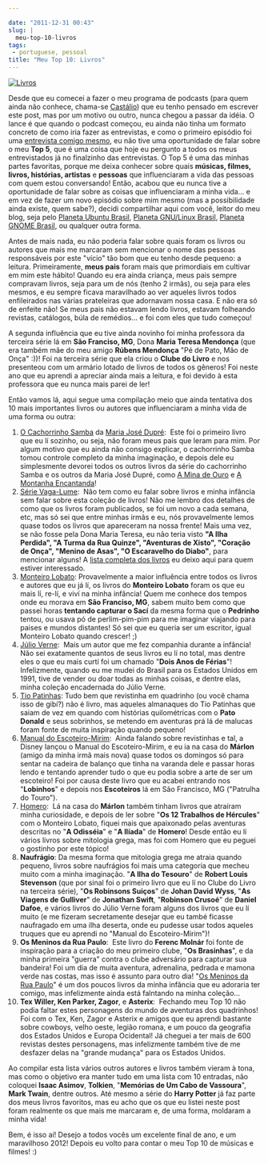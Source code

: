 ```yaml
---

date: "2011-12-31 00:43"
slug: |
  meu-top-10-livros
tags:
 - portuguese, pessoal
title: "Meu Top 10: Livros"
---
```


[![Livros](http://farm1.staticflickr.com/17/20539223_7bf5092918_m_d.jpg)](http://www.flickr.com/photos/paulwatson/20539223/)

Desde que eu comecei a fazer o meu programa de podcasts (para quem ainda
não conhece, chama-se [Castálio](http://www.castalio.info/about/)) que
eu tenho pensado em escrever este post, mas por um motivo ou outro,
nunca chegou a passar da idéia. O lance é que quando o podcast começou,
eu ainda não tinha um formato concreto de como iria fazer as
entrevistas, e como o primeiro episódio foi uma [entrevista comigo
mesmo](http://www.castalio.info/episodio-0-og-maciel/), eu não tive uma
oportunidade de falar sobre o meu **Top 5**, que é uma coisa que hoje eu
pergunto a todos os meus entrevistados já no finalzinho das entrevistas.
O Top 5 é uma das minhas partes favoritas, porque me deixa conhecer
sobre quais **músicas, filmes, livros, histórias, artistas** e
**pessoas** que influenciaram a vida das pessoas com quem estou
conversando! Então, acabou que eu nunca tive a oportunidade de falar
sobre as coisas que influenciaram a minha vida... e em vez de fazer um
novo episódio sobre mim mesmo (mas a possibilidade ainda existe, quem
sabe?), decidi compartilhar aqui com você, leitor do meu blog, seja pelo
[Planeta Ubuntu Brasil](http://planeta.ubuntu-br.org/), [Planeta
GNU/Linux Brasil](http://planeta.gnulinuxbrasil.org), [Planeta GNOME
Brasil](http://planeta.br.gnome.org/), ou qualquer outra forma.

Antes de mais nada, eu não poderia falar sobre quais foram os livros ou
autores que mais me marcaram sem mencionar o nome das pessoas
responsáveis por este "vício" tão bom que eu tenho desde pequeno: a
leitura. Primeiramente, **meus pais** foram mais que primordiais em
cultivar em mim este hábito! Quando eu era ainda criança, meus pais
sempre compravam livros, seja para um de nós (tenho 2 irmãs), ou seja
para eles mesmos, e eu sempre ficava maravilhado ao ver aqueles livros
todos enfileirados nas várias prateleiras que adornavam nossa casa. E
não era só de enfeite não! Se meus pais não estavam lendo livros,
estavam folheando revistas, catálogos, búla de remédios... e foi com
eles que tudo começou!

A segunda influência que eu tive ainda novinho foi minha professora da
terceira série lá em **São Franciso, MG**, Dona **Maria Teresa
Mendonça** (que era também mãe do meu amigo **Rúbens Mendonça** "Pé de
Pato, Mão de Onça" :))! Foi na terceira série que ela criou o **Clube do
Livro** e nos presenteou com um armário lotado de livros de todos os
gêneros! Foi neste ano que eu aprendi a apreciar ainda mais a leitura, e
foi devido à esta professora que eu nunca mais parei de ler!

Então vamos lá, aqui segue uma compilação meio que ainda tentativa dos
10 mais importantes livros ou autores que influenciaram a minha vida de
uma forma ou outra:

1.  [O Cachorrinho
    Samba](http://www.livrariasaraiva.com.br/produto/306681/o-cachorrinho-samba-colecao-cachorrinho-samba/)
    da [Maria José
    Dupré](http://pt.wikipedia.org/wiki/Maria_Jos%C3%A9_Dupr%C3%A9): 
    Este foi o primeiro livro que eu lí sozinho, ou seja, não foram meus
    pais que leram para mim. Por algum motivo que eu ainda não consigo
    explicar, o cachorrinho Samba tomou controle completo da minha
    imaginação, e depois dele eu simplesmente devorei todos os outros
    livros da série do cachorrinho Samba e os outros da Maria José
    Dupré, como [A Mina de
    Ouro](http://www.livrariasaraiva.com.br/produto/306678/a-mina-de-ouro-colecao-cachorrinho-samba/)
    e [A Montanha
    Encantanda](http://www.livrariasaraiva.com.br/produto/316496/a-montanha-encantada-col-cachorrinho-samba/)!
2.  [Série
    Vaga-Lume](http://pt.wikipedia.org/wiki/S%C3%A9rie_Vaga-Lume):  Não
    tem como eu falar sobre livros e minha infância sem falar sobre esta
    coleção de livros! Não me lembro dos detalhes de como que os livros
    foram publicados, se foi um novo a cada semana, etc, mas só sei que
    entre minhas irmãs e eu, nós provavelmente lemos quase todos os
    livros que apareceram na nossa frente! Mais uma vez, se não fosse
    pela Dona Maria Teresa, eu não teria visto **"A Ilha Perdida", "A
    Turma da Rua Quinze", "Aventuras de Xisto", "Coração de Onça",
    "Menino de Asas", "O Escaravelho do Diabo"**, para mencionar alguns!
    A [lista completa dos
    livros](http://pt.wikipedia.org/wiki/Anexo:Lista_de_volumes_da_cole%C3%A7%C3%A3o_Vaga-Lume)
    eu deixo aqui para quem estiver interessado.
3.  [Monteiro Lobato](http://pt.wikipedia.org/wiki/Monteiro_Lobato):
    Provavelmente a maior influência entre todos os livros e autores que
    eu já lí, os livros do **Monteiro Lobato** foram os que eu mais lí,
    re-lí, e viví na minha infância! Quem me conhece dos tempos onde eu
    morava em **São Franciso, MG**, sabem muito bem como que passei
    horas **tentando capturar o Sací** da mesma forma que o **Pedrinho**
    tentou, ou usava pó de perlim-pim-pim para me imaginar viajando para
    paises e mundos distantes! Só sei que eu queria ser um escritor,
    igual Monteiro Lobato quando crescer! ;)
4.  [Júlio Verne](http://pt.wikipedia.org/wiki/J%C3%BAlio_Verne):  Mais
    um autor que me fez companhia durante a infância! Não sei exatamente
    quantos de seus livros eu lí no total, mas dentre eles o que eu mais
    curtí foi um chamado "**Dois Anos de Férias**"! Infelizmente, quando
    eu me mudei do Brasil para os Estados Unidos em 1991, tive de vender
    ou doar todas as minhas coisas, e dentre elas, minha coleção
    encadernada do Júlio Verne.
5.  [Tio Patinhas](http://pt.wikipedia.org/wiki/Tio_Patinhas): Tudo bem
    que revistinha em quadrinho (ou você chama isso de gibí?) não é
    livro, mas aqueles almanaques do Tio Patinhas que saiam de vez em
    quando com histórias quilométricas com o **Pato Donald** e seus
    sobrinhos, se metendo em aventuras prá lá de malucas foram fonte de
    muita inspiração quando pequeno!
6.  [Manual do
    Escoteiro-Mirim](http://pt.wikipedia.org/wiki/Manual_do_Escoteiro-Mirim_(Editora_Abril)): 
    Ainda falando sobre revistinhas e tal, a Disney lançou o Manual do
    Escoteiro-Mirim, e eu ia na casa do **Márlon** (amigo da minha irmã
    mais nova) quase todos os domingos só para sentar na cadeira de
    balanço que tinha na varanda dele e passar horas lendo e tentando
    aprender tudo o que eu podia sobre a arte de ser um escoteiro! Foi
    por causa deste livro que eu acabei entrando nos "**Lobinhos**" e
    depois nos **Escoteiros** lá em São Francisco, MG ("Patrulha do
    Touro").
7.  [Homero](http://pt.wikipedia.org/wiki/Homero):  Lá na casa do
    **Márlon** também tinham livros que atraíram minha curiosidade, e
    depois de ler sobre "**Os 12 Trabalhos de Hércules**" com o Monteiro
    Lobato, fiquei mais que apaixonado pelas aventuras descritas no "**A
    Odisséia**" e "**A Ilíada**" de **Homero**! Desde então eu lí vários
    livros sobre mitologia grega, mas foi com Homero que eu peguei o
    gostinho por este tópico!
8.  **Naufrágio**: Da mesma forma que mitologia grega me atraia quando
    pequeno, livros sobre naufrágios foi mais uma categoria que mecheu
    muito com a minha imaginação. "**A Ilha do Tesouro**" de **Robert
    Louis Stevenson** (que por sinal foi o primeiro livro que eu lí no
    Clube do Livro na terceira série), "**Os Robinsons Suiços**" de
    **Johan David Wyss**, "**As Viagens de Gulliver**" de **Jonathan
    Swift**, "**Robinson Crusoé**" de **Daniel Dafoe**, e vários livros
    do Júlio Verne foram alguns dos livros que eu lí muito (e me fizeram
    secretamente desejar que eu també ficasse naufragado em uma ílha
    deserta, onde eu pudesse usar todos aqueles truques que eu aprendi
    no "Manual do Escoteiro-Mirim")!
9.  **Os Meninos da Rua Paulo**:  Este livro do **Ferenc Molnár** foi
    fonte de inspiração para a criação do meu primeiro clube, "**Os
    Brasinhas**", e da minha primeira "guerra" contra o clube adversário
    para capturar sua bandeira! Foi um dia de muita aventura,
    adrenalina, pedrada e mamona verde nas costas, mas isso é assunto
    para outro dia! "[Os Meninos da Rua
    Paulo](http://pt.wikipedia.org/wiki/Os_Meninos_da_Rua_Paulo)" é um
    dos poucos livros da minha infância que eu adoraria ter comigo, mas
    infelizmente ainda está falntando na minha coleção...
10. **Tex Willer, Ken Parker, Zagor**, e **Asterix**:  Fechando meu Top
    10 não podia faltar estes personagens do mundo de aventuras dos
    quadrinhos! Foi com o Tex, Ken, Zagor e Asterix e amigos que eu
    aprendi bastante sobre cowboys, velho oeste, legião romana, e um
    pouco da geografia dos Estados Unidos e Europa Ocidental! Já cheguei
    a ter mais de 600 revistas destes personagens, mas infelizmente
    também tive de me desfazer delas na "grande mudança" para os Estados
    Unidos.

Ao compilar esta lista vários outros autores e livros também vieram à
tona, mas como o objetivo era manter tudo em uma lista com 10 entradas,
não coloquei **Isaac Asimov**, **Tolkien**, "**Memórias de Um Cabo de
Vassoura**", **Mark Twain**, dentre outros. Até mesmo a série do **Harry
Potter** já faz parte dos meus livros favoritos, mas eu acho que os que
eu listei neste post foram realmente os que mais me marcaram e, de uma
forma, moldaram a minha vida!

Bem, é isso aí! Desejo a todos vocês um excelente final de ano, e um
maravilhoso 2012! Depois eu volto para contar o meu Top 10 de músicas e
filmes! :)

